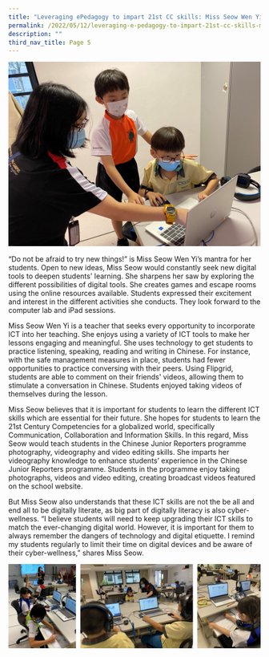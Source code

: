 ```yaml
---
title: "Leveraging ePedagogy to impart 21st CC skills: Miss Seow Wen Yi"
permalink: /2022/05/12/leveraging-e-pedagogy-to-impart-21st-cc-skills-miss-seow-wen-yi/
description: ""
third_nav_title: Page 5
---
```

<img src="/images/2-2048x1495.jpeg">
<p>“Do not be afraid to try new things!” is Miss Seow Wen Yi’s mantra for her students. Open to new ideas, Miss Seow would constantly seek new digital tools to deepen students' learning. She sharpens her saw by exploring the different possibilities of digital tools. She creates games and escape rooms using the online resources available. Students expressed their excitement and interest in the different activities she conducts. They look forward to the computer lab and iPad sessions.</p>
<p>Miss Seow Wen Yi is a teacher that seeks every opportunity to incorporate ICT into her teaching. She enjoys using a variety of ICT tools to make her lessons engaging and meaningful. She uses technology to get students to practice listening, speaking, reading and writing in Chinese. For instance, with the safe management measures in place, students had fewer opportunities to practice conversing with their peers. Using Flipgrid, students are able to comment on their friends' videos, allowing them to stimulate a conversation in Chinese. Students enjoyed taking videos of themselves during the lesson.</p>
<p>Miss Seow believes that it is important for students to learn the different ICT skills which are essential for their future. She hopes for students to learn the 21st Century Competencies for a globalized world, specifically Communication, Collaboration and Information Skills. In this regard, Miss Seow would teach students in the Chinese Junior Reporters programme photography, videography and video editing skills. She imparts her videography knowledge to enhance students’ experience in the Chinese Junior Reporters programme. Students in the programme enjoy taking photographs, videos and video editing, creating broadcast videos featured on the school website.</p>
<p>But Miss Seow also understands that these ICT skills are not the be all and end all to be digitally literate, as big part of digitally literacy is also cyber-wellness. “I believe students will need to keep upgrading their ICT skills to match the ever-changing digital world. However, it is important for them to always remember the dangers of technology and digital etiquette. I remind my students regularly to limit their time on digital devices and be aware of their cyber-wellness,” shares Miss Seow.</p>
<img src="/images/leveraging.jpg">